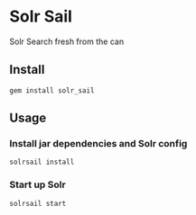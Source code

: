 # Solr Sail

Solr Search fresh from the can

## Install

    gem install solr_sail
    
## Usage

### Install jar dependencies and Solr config

    solrsail install
    
### Start up Solr

    solrsail start
